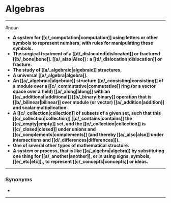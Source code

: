 # Algebras
---
#noun
- **A system for [[c/_computation|computation]] using letters or other symbols to represent numbers, with rules for manipulating these symbols.**
- **The surgical treatment of a [[d/_dislocated|dislocated]] or fractured [[b/_bone|bone]]. [[a/_also|Also]] : a [[d/_dislocation|dislocation]] or fracture.**
- **The study of [[a/_algebraic|algebraic]] structures.**
- **A universal [[a/_algebra|algebra]].**
- **An [[a/_algebraic|algebraic]] structure [[c/_consisting|consisting]] of a module over a [[c/_commutative|commutative]] ring (or a vector space over a field) [[a/_along|along]] with an [[a/_additional|additional]] [[b/_binary|binary]] operation that is [[b/_bilinear|bilinear]] over module (or vector) [[a/_addition|addition]] and scalar multiplication.**
- **A [[c/_collection|collection]] of subsets of a given set, such that this [[c/_collection|collection]] [[c/_contains|contains]] the [[e/_empty|empty]] set, and the [[c/_collection|collection]] is [[c/_closed|closed]] under unions and [[c/_complements|complements]] (and thereby [[a/_also|also]] under intersections and [[d/_differences|differences]]).**
- **One of several other types of mathematical structure.**
- **A system or process, that is like [[a/_algebra|algebra]] by substituting one thing for [[a/_another|another]], or in using signs, symbols, [[e/_etc|etc]]., to represent [[c/_concepts|concepts]] or ideas.**
---
### Synonyms
- 
---
